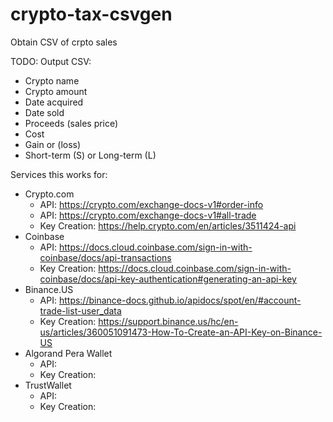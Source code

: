 # crypto-tax-csvgen
Obtain CSV of crpto sales



TODO:
Output CSV:
- Crypto name
- Crypto amount
- Date acquired
- Date sold
- Proceeds (sales price)
- Cost
- Gain or (loss)
- Short-term (S) or Long-term (L)

Services this works for:
- Crypto.com
    - API: https://crypto.com/exchange-docs-v1#order-info
    - API: https://crypto.com/exchange-docs-v1#all-trade
    - Key Creation: https://help.crypto.com/en/articles/3511424-api
- Coinbase
    - API: https://docs.cloud.coinbase.com/sign-in-with-coinbase/docs/api-transactions
    - Key Creation: https://docs.cloud.coinbase.com/sign-in-with-coinbase/docs/api-key-authentication#generating-an-api-key
- Binance.US
    - API: https://binance-docs.github.io/apidocs/spot/en/#account-trade-list-user_data
    - Key Creation: https://support.binance.us/hc/en-us/articles/360051091473-How-To-Create-an-API-Key-on-Binance-US
- Algorand Pera Wallet
    - API:
    - Key Creation:
- TrustWallet
    - API:
    - Key Creation:
